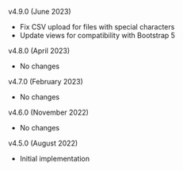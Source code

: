 v4.9.0 (June 2023)
  - Fix CSV upload for files with special characters
  - Update views for compatibility with Bootstrap 5

v4.8.0 (April 2023)
  - No changes

v4.7.0 (February 2023)
  - No changes

v4.6.0 (November 2022)
  - No changes

v4.5.0 (August 2022)
  - Initial implementation
